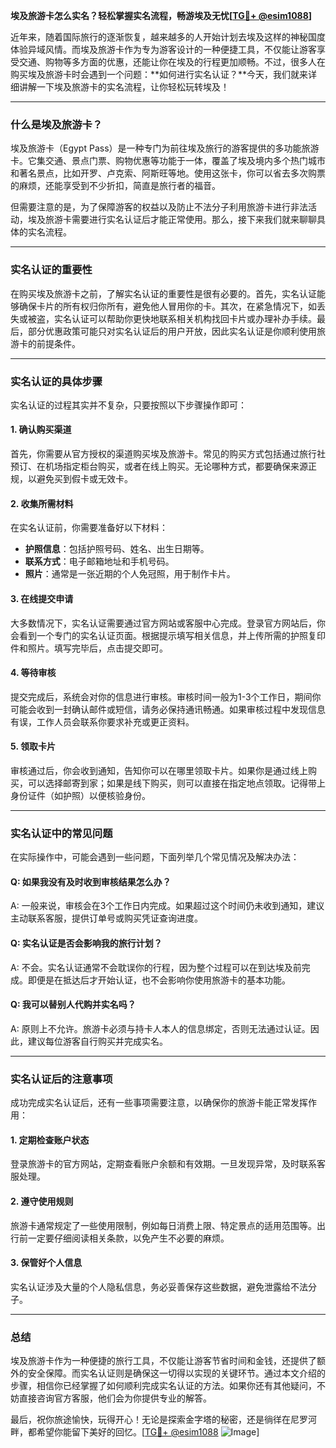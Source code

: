 **埃及旅游卡怎么实名？轻松掌握实名流程，畅游埃及无忧[[TG💪+ @esim1088](https://t.me/s/esim1088)]**

近年来，随着国际旅行的逐渐恢复，越来越多的人开始计划去埃及这样的神秘国度体验异域风情。而埃及旅游卡作为专为游客设计的一种便捷工具，不仅能让游客享受交通、购物等多方面的优惠，还能让你在埃及的行程更加顺畅。不过，很多人在购买埃及旅游卡时会遇到一个问题：**如何进行实名认证？**今天，我们就来详细讲解一下埃及旅游卡的实名流程，让你轻松玩转埃及！

---

### **什么是埃及旅游卡？**
埃及旅游卡（Egypt Pass）是一种专门为前往埃及旅行的游客提供的多功能旅游卡。它集交通、景点门票、购物优惠等功能于一体，覆盖了埃及境内多个热门城市和著名景点，比如开罗、卢克索、阿斯旺等地。使用这张卡，你可以省去多次购票的麻烦，还能享受到不少折扣，简直是旅行者的福音。

但需要注意的是，为了保障游客的权益以及防止不法分子利用旅游卡进行非法活动，埃及旅游卡需要进行实名认证后才能正常使用。那么，接下来我们就来聊聊具体的实名流程。

---

### **实名认证的重要性**
在购买埃及旅游卡之前，了解实名认证的重要性是很有必要的。首先，实名认证能够确保卡片的所有权归你所有，避免他人冒用你的卡。其次，在紧急情况下，如丢失或被盗，实名认证可以帮助你更快地联系相关机构找回卡片或办理补办手续。最后，部分优惠政策可能只对实名认证后的用户开放，因此实名认证是你顺利使用旅游卡的前提条件。

---

### **实名认证的具体步骤**
实名认证的过程其实并不复杂，只要按照以下步骤操作即可：

#### **1. 确认购买渠道**
首先，你需要从官方授权的渠道购买埃及旅游卡。常见的购买方式包括通过旅行社预订、在机场指定柜台购买，或者在线上购买。无论哪种方式，都要确保来源正规，以避免买到假卡或无效卡。

#### **2. 收集所需材料**
在实名认证前，你需要准备好以下材料：
- **护照信息**：包括护照号码、姓名、出生日期等。
- **联系方式**：电子邮箱地址和手机号码。
- **照片**：通常是一张近期的个人免冠照，用于制作卡片。

#### **3. 在线提交申请**
大多数情况下，实名认证需要通过官方网站或客服中心完成。登录官方网站后，你会看到一个专门的实名认证页面。根据提示填写相关信息，并上传所需的护照复印件和照片。填写完毕后，点击提交即可。

#### **4. 等待审核**
提交完成后，系统会对你的信息进行审核。审核时间一般为1-3个工作日，期间你可能会收到一封确认邮件或短信，请务必保持通讯畅通。如果审核过程中发现信息有误，工作人员会联系你要求补充或更正资料。

#### **5. 领取卡片**
审核通过后，你会收到通知，告知你可以在哪里领取卡片。如果你是通过线上购买，可以选择邮寄到家；如果是线下购买，则可以直接在指定地点领取。记得带上身份证件（如护照）以便核验身份。

---

### **实名认证中的常见问题**
在实际操作中，可能会遇到一些问题，下面列举几个常见情况及解决办法：

#### **Q: 如果我没有及时收到审核结果怎么办？**
A: 一般来说，审核会在3个工作日内完成。如果超过这个时间仍未收到通知，建议主动联系客服，提供订单号或购买凭证查询进度。

#### **Q: 实名认证是否会影响我的旅行计划？**
A: 不会。实名认证通常不会耽误你的行程，因为整个过程可以在到达埃及前完成。即便是在抵达后才开始认证，也不会影响你使用旅游卡的基本功能。

#### **Q: 我可以替别人代购并实名吗？**
A: 原则上不允许。旅游卡必须与持卡人本人的信息绑定，否则无法通过认证。因此，建议每位游客自行购买并完成实名。

---

### **实名认证后的注意事项**
成功完成实名认证后，还有一些事项需要注意，以确保你的旅游卡能正常发挥作用：

#### **1. 定期检查账户状态**
登录旅游卡的官方网站，定期查看账户余额和有效期。一旦发现异常，及时联系客服处理。

#### **2. 遵守使用规则**
旅游卡通常规定了一些使用限制，例如每日消费上限、特定景点的适用范围等。出行前一定要仔细阅读相关条款，以免产生不必要的麻烦。

#### **3. 保管好个人信息**
实名认证涉及大量的个人隐私信息，务必妥善保存这些数据，避免泄露给不法分子。

---

### **总结**
埃及旅游卡作为一种便捷的旅行工具，不仅能让游客节省时间和金钱，还提供了额外的安全保障。而实名认证则是确保这一切得以实现的关键环节。通过本文介绍的步骤，相信你已经掌握了如何顺利完成实名认证的方法。如果你还有其他疑问，不妨直接咨询官方客服，他们会为你提供专业的解答。

最后，祝你旅途愉快，玩得开心！无论是探索金字塔的秘密，还是徜徉在尼罗河畔，都希望你能留下美好的回忆。[[TG💪+ @esim1088](https://t.me/s/esim1088) ![Image](https://i.postimg.cc/4NQfJmqS/Snipaste-2025-05-13-00-14-12.png)]